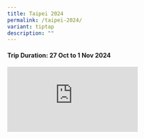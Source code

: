 ```yaml
---
title: Taipei 2024
permalink: /taipei-2024/
variant: tiptap
description: ""
---
```

<h4>Trip Duration: 27 Oct to 1 Nov 2024</h4>
<p></p>
<div class="iframe-wrapper">
<iframe allowfullscreen="true" frameborder="0" src="https://docs.google.com/presentation/d/e/2PACX-1vT_cGctz8cIadd7CccVBmBgRnVeXuugK4BOS-1iLAkVz1812FX5VADIoMDDBRjkDEGK_R5Xm7rf_nzd/embed?start=true&amp;loop=true&amp;delayms=3000"></iframe>
</div>
<p></p>